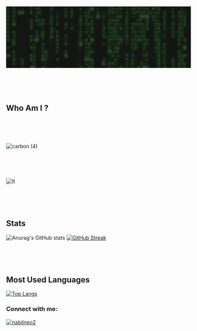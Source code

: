 <p align="center">
   <img widht="auto" height="auto" src="md/Hello.gif">
</p>

<br>
<br>
<br>

## Who Am I ?

<br>
<br>
<br>

![carbon (4)](https://user-images.githubusercontent.com/60401401/165621860-ed9e4f11-4c21-4539-875d-772a1b9cf239.png)

<br>
<br>
<br>

![lt](https://user-images.githubusercontent.com/60401401/165622598-b0f82bcc-9d32-47a4-aabf-65cb0de07a7f.gif)  

<br>
<br>
<br>

## Stats
![Anurag's GitHub stats](https://github-readme-stats.vercel.app/api?username=NabilHY&theme=chartreuse-dark&show_icons=true)   [![GitHub Streak](https://github-readme-streak-stats.herokuapp.com/?user=NabilHY&theme=chartreuse-dark)](https://git.io/streak-stats)

<br>
<br>
<br>

## Most Used Languages
[![Top Langs](https://github-readme-stats.vercel.app/api/top-langs/?username=NabilHY&layout=compact&theme=chartreuse-dark)](https://github.com/anuraghazra/github-readme-stats)

<h3 align="left">Connect with me:</h3>
<p align="left">
<a href="https://twitter.com/nabilneo2" target="blank"><img align="center" src="https://raw.githubusercontent.com/rahuldkjain/github-profile-readme-generator/master/src/images/icons/Social/twitter.svg" alt="nabilneo2" height="30" width="40" /></a>
</p>
